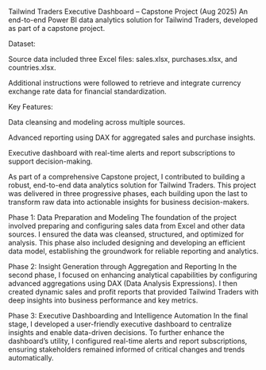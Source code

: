 Tailwind Traders Executive Dashboard – Capstone Project (Aug 2025)
An end-to-end Power BI data analytics solution for Tailwind Traders, developed as part of a capstone project.

Dataset:

Source data included three Excel files: sales.xlsx, purchases.xlsx, and countries.xlsx.

Additional instructions were followed to retrieve and integrate currency exchange rate data for financial standardization.

Key Features:

Data cleansing and modeling across multiple sources.

Advanced reporting using DAX for aggregated sales and purchase insights.

Executive dashboard with real-time alerts and report subscriptions to support decision-making.


As part of a comprehensive Capstone project, I contributed to building a robust, end-to-end data analytics solution for Tailwind Traders. This project was delivered in three progressive phases, each building upon the last to transform raw data into actionable insights for business decision-makers.

Phase 1: Data Preparation and Modeling
The foundation of the project involved preparing and configuring sales data from Excel and other data sources. I ensured the data was cleansed, structured, and optimized for analysis. This phase also included designing and developing an efficient data model, establishing the groundwork for reliable reporting and analytics.

Phase 2: Insight Generation through Aggregation and Reporting
In the second phase, I focused on enhancing analytical capabilities by configuring advanced aggregations using DAX (Data Analysis Expressions). I then created dynamic sales and profit reports that provided Tailwind Traders with deep insights into business performance and key metrics.

Phase 3: Executive Dashboarding and Intelligence Automation
In the final stage, I developed a user-friendly executive dashboard to centralize insights and enable data-driven decisions. To further enhance the dashboard’s utility, I configured real-time alerts and report subscriptions, ensuring stakeholders remained informed of critical changes and trends automatically.

